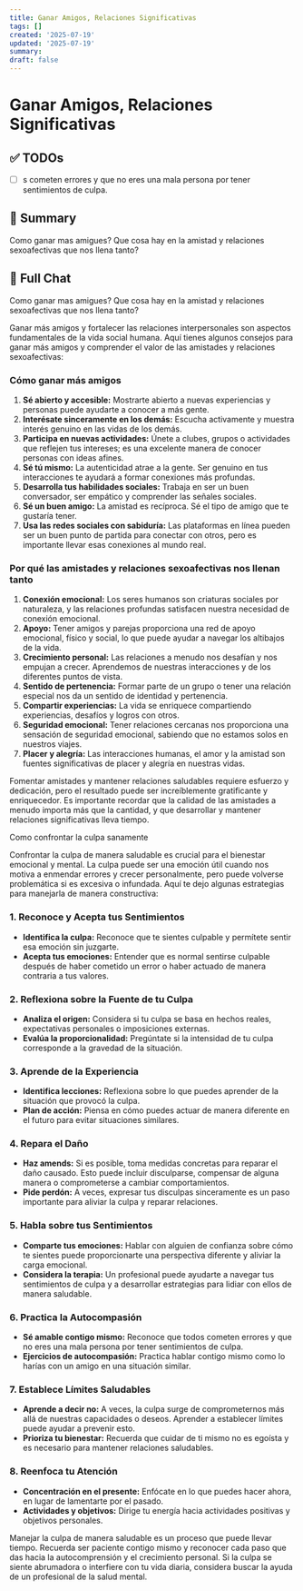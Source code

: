 ```yaml
---
title: Ganar Amigos, Relaciones Significativas
tags: []
created: '2025-07-19'
updated: '2025-07-19'
summary:
draft: false
---
```


# Ganar Amigos, Relaciones Significativas

## ✅ TODOs
- [ ] s cometen errores y que no eres una mala persona por tener sentimientos de culpa.

## 📌 Summary
Como ganar mas amigues? Que cosa hay en la amistad y relaciones sexoafectivas que nos llena tanto?

## 🧠 Full Chat


Como ganar mas amigues? Que cosa hay en la amistad y relaciones sexoafectivas que nos llena tanto? 

Ganar más amigos y fortalecer las relaciones interpersonales son aspectos fundamentales de la vida social humana. Aquí tienes algunos consejos para ganar más amigos y comprender el valor de las amistades y relaciones sexoafectivas:

### Cómo ganar más amigos
1. **Sé abierto y accesible:** Mostrarte abierto a nuevas experiencias y personas puede ayudarte a conocer a más gente.
2. **Interésate sinceramente en los demás:** Escucha activamente y muestra interés genuino en las vidas de los demás.
3. **Participa en nuevas actividades:** Únete a clubes, grupos o actividades que reflejen tus intereses; es una excelente manera de conocer personas con ideas afines.
4. **Sé tú mismo:** La autenticidad atrae a la gente. Ser genuino en tus interacciones te ayudará a formar conexiones más profundas.
5. **Desarrolla tus habilidades sociales:** Trabaja en ser un buen conversador, ser empático y comprender las señales sociales.
6. **Sé un buen amigo:** La amistad es recíproca. Sé el tipo de amigo que te gustaría tener.
7. **Usa las redes sociales con sabiduría:** Las plataformas en línea pueden ser un buen punto de partida para conectar con otros, pero es importante llevar esas conexiones al mundo real.

### Por qué las amistades y relaciones sexoafectivas nos llenan tanto
1. **Conexión emocional:** Los seres humanos son criaturas sociales por naturaleza, y las relaciones profundas satisfacen nuestra necesidad de conexión emocional.
2. **Apoyo:** Tener amigos y parejas proporciona una red de apoyo emocional, físico y social, lo que puede ayudar a navegar los altibajos de la vida.
3. **Crecimiento personal:** Las relaciones a menudo nos desafían y nos empujan a crecer. Aprendemos de nuestras interacciones y de los diferentes puntos de vista.
4. **Sentido de pertenencia:** Formar parte de un grupo o tener una relación especial nos da un sentido de identidad y pertenencia.
5. **Compartir experiencias:** La vida se enriquece compartiendo experiencias, desafíos y logros con otros.
6. **Seguridad emocional:** Tener relaciones cercanas nos proporciona una sensación de seguridad emocional, sabiendo que no estamos solos en nuestros viajes.
7. **Placer y alegría:** Las interacciones humanas, el amor y la amistad son fuentes significativas de placer y alegría en nuestras vidas.

Fomentar amistades y mantener relaciones saludables requiere esfuerzo y dedicación, pero el resultado puede ser increíblemente gratificante y enriquecedor. Es importante recordar que la calidad de las amistades a menudo importa más que la cantidad, y que desarrollar y mantener relaciones significativas lleva tiempo.

Como confrontar la culpa sanamente



Confrontar la culpa de manera saludable es crucial para el bienestar emocional y mental. La culpa puede ser una emoción útil cuando nos motiva a enmendar errores y crecer personalmente, pero puede volverse problemática si es excesiva o infundada. Aquí te dejo algunas estrategias para manejarla de manera constructiva:

### 1. Reconoce y Acepta tus Sentimientos
- **Identifica la culpa:** Reconoce que te sientes culpable y permítete sentir esa emoción sin juzgarte.
- **Acepta tus emociones:** Entender que es normal sentirse culpable después de haber cometido un error o haber actuado de manera contraria a tus valores.

### 2. Reflexiona sobre la Fuente de tu Culpa
- **Analiza el origen:** Considera si tu culpa se basa en hechos reales, expectativas personales o imposiciones externas.
- **Evalúa la proporcionalidad:** Pregúntate si la intensidad de tu culpa corresponde a la gravedad de la situación.

### 3. Aprende de la Experiencia
- **Identifica lecciones:** Reflexiona sobre lo que puedes aprender de la situación que provocó la culpa.
- **Plan de acción:** Piensa en cómo puedes actuar de manera diferente en el futuro para evitar situaciones similares.

### 4. Repara el Daño
- **Haz amends:** Si es posible, toma medidas concretas para reparar el daño causado. Esto puede incluir disculparse, compensar de alguna manera o comprometerse a cambiar comportamientos.
- **Pide perdón:** A veces, expresar tus disculpas sinceramente es un paso importante para aliviar la culpa y reparar relaciones.

### 5. Habla sobre tus Sentimientos
- **Comparte tus emociones:** Hablar con alguien de confianza sobre cómo te sientes puede proporcionarte una perspectiva diferente y aliviar la carga emocional.
- **Considera la terapia:** Un profesional puede ayudarte a navegar tus sentimientos de culpa y a desarrollar estrategias para lidiar con ellos de manera saludable.

### 6. Practica la Autocompasión
- **Sé amable contigo mismo:** Reconoce que todos cometen errores y que no eres una mala persona por tener sentimientos de culpa.
- **Ejercicios de autocompasión:** Practica hablar contigo mismo como lo harías con un amigo en una situación similar.

### 7. Establece Límites Saludables
- **Aprende a decir no:** A veces, la culpa surge de comprometernos más allá de nuestras capacidades o deseos. Aprender a establecer límites puede ayudar a prevenir esto.
- **Prioriza tu bienestar:** Recuerda que cuidar de ti mismo no es egoísta y es necesario para mantener relaciones saludables.

### 8. Reenfoca tu Atención
- **Concentración en el presente:** Enfócate en lo que puedes hacer ahora, en lugar de lamentarte por el pasado.
- **Actividades y objetivos:** Dirige tu energía hacia actividades positivas y objetivos personales.

Manejar la culpa de manera saludable es un proceso que puede llevar tiempo. Recuerda ser paciente contigo mismo y reconocer cada paso que das hacia la autocomprensión y el crecimiento personal. Si la culpa se siente abrumadora o interfiere con tu vida diaria, considera buscar la ayuda de un profesional de la salud mental.